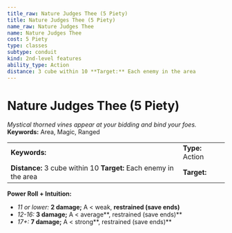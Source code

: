 ```yaml
---
title_raw: Nature Judges Thee (5 Piety)
title: Nature Judges Thee (5 Piety)
name_raw: Nature Judges Thee
name: Nature Judges Thee
cost: 5 Piety
type: classes
subtype: conduit
kind: 2nd-level features
ability_type: Action
distance: 3 cube within 10 **Target:** Each enemy in the area
---
```


# Nature Judges Thee (5 Piety)

*Mystical thorned vines appear at your bidding and bind your foes.* **Keywords:** Area, Magic, Ranged

|                                                                   |                  |
| :---------------------------------------------------------------- | :--------------- |
| **Keywords:**                                                     | **Type:** Action |
| **Distance:** 3 cube within 10 **Target:** Each enemy in the area | **Target:**      |

**Power Roll + Intuition:**

- *11 or lower:* **2 damage;** A \< weak, **restrained (save ends)**
- *12-16:* **3 damage;** A \< average\*\*, restrained (save ends)\*\*
- *17+:* **7 damage;** A \< strong\*\*, restrained (save ends)\*\*
